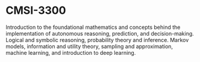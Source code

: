 # CMSI-3300
Introduction to the foundational mathematics and concepts behind the implementation of autonomous reasoning, prediction, and decision-making. Logical and symbolic reasoning, probability theory and inference. Markov models, information and utility theory, sampling and approximation, machine learning, and introduction to deep learning.
